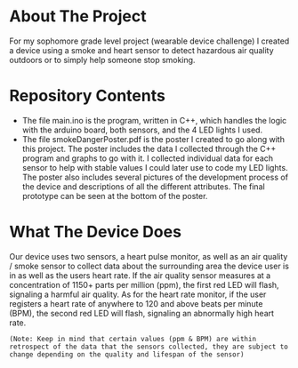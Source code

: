 # About The Project
For my sophomore grade level project (wearable device challenge) I created a device using a smoke and heart sensor to detect hazardous air quality outdoors or to simply help someone stop smoking. 

# Repository Contents
- The file main.ino is the program, written in C++, which handles the logic with the arduino board, both sensors, and the 4 LED lights I used. 
- The file smokeDangerPoster.pdf is the poster I created to go along with this project. The poster includes the data I collected through the C++ program and graphs to go with it. I collected individual data for each sensor to help with stable values I could later use to code my LED lights. The poster also includes several pictures of the development process of the device and descriptions of all the different attributes. The final prototype can be seen at the bottom of the poster. 

# What The Device Does
Our device uses two sensors, a heart pulse monitor, as well as an air quality / smoke sensor to collect data about the surrounding area the device user is in as well as the users heart rate. If the air quality sensor measures at a concentration of 1150+ parts per million (ppm), the first red LED will flash, signaling a harmful air quality. As for the heart rate monitor, if the user registers a heart rate of anywhere to 120 and above beats per minute (BPM), the second red LED will flash, signaling an abnormally high heart rate. 

```(Note: Keep in mind that certain values (ppm & BPM) are within retrospect of the data that the sensors collected, they are subject to change depending on the quality and lifespan of the sensor) ```
